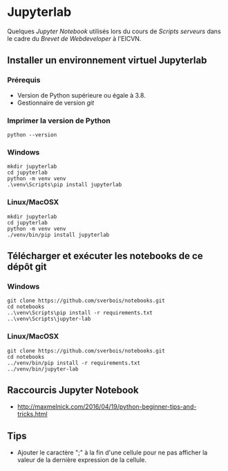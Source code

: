 Jupyterlab
==========

Quelques *Jupyter Notebook* utilisés lors du cours de *Scripts serveurs* dans le cadre du *Brevet de Webdeveloper* à l'EICVN.

Installer un environnement virtuel Jupyterlab
---------------------------------------------

### Prérequis

- Version de Python supérieure ou égale à 3.8.
- Gestionnaire de version *git*

### Imprimer la version de Python

	python --version

### Windows

	mkdir jupyterlab
	cd jupyterlab
	python -m venv venv
	.\venv\Scripts\pip install jupyterlab

### Linux/MacOSX

	mkdir jupyterlab
	cd jupyterlab
	python -m venv venv
	./venv/bin/pip install jupyterlab
    
Télécharger et exécuter les notebooks de ce dépôt git
-----------------------------------------------------

### Windows

    git clone https://github.com/sverbois/notebooks.git
	cd notebooks
    ..\venv\Scripts\pip install -r requirements.txt
	..\venv\Scripts\jupyter-lab

### Linux/MacOSX

	git clone https://github.com/sverbois/notebooks.git
	cd notebooks
    ../venv/bin/pip install -r requirements.txt
	../venv/bin/jupyter-lab


Raccourcis Jupyter Notebook
---------------------------

- http://maxmelnick.com/2016/04/19/python-beginner-tips-and-tricks.html

Tips
----

- Ajouter le caractère ";" à la fin d'une cellule pour ne pas afficher la valeur de la dernière expression de la cellule.
